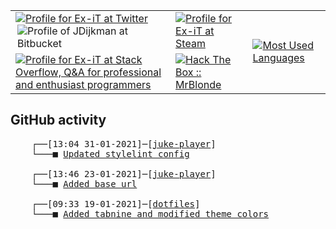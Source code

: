 <table>
    <tr>
        <td>
            <a href="https://twitter.com/jdijkman">
                <img alt="Profile for Ex-iT at Twitter" src="https://68ef2f69c7787d4078ac-7864ae55ba174c40683f10ab811d9167.ssl.cf1.rackcdn.com/twitter-icon_64x64.png" />
            </a>
            <a href="https://bitbucket.org/jdijkman/">
                <img align="right" alt="Profile of JDijkman at Bitbucket" src="https://icons.iconarchive.com/icons/limav/flat-gradient-social/64/Bitbucket-icon.png" />
            </a>
        </td>
        <td>
            <a href="https://steamcommunity.com/id/Ex-iT">
                <img alt="Profile for Ex-iT at Steam" src="https://steamcommunity-a.akamaihd.net/public/shared/images/header/globalheader_logo.png" />
            </a>
        </td>
        <td rowspan="2">
            <a href="https://github.com/Ex-iT/">
                <img alt="Most Used Languages" src="https://github-readme-stats.vercel.app/api/top-langs/?username=ex-it&layout=compact&theme=algolia" />
            </a>
        </td>
    </tr>
    <tr>
        <td>
            <a href="https://stackoverflow.com/users/3351720/ex-it">
                <img alt="Profile for Ex-iT at Stack Overflow, Q&amp;A for professional and enthusiast programmers" src="https://stackoverflow.com/users/flair/3351720.png?theme=dark" />
            </a>
        </td>
        <td>
            <a href="https://www.hackthebox.eu/home/users/profile/169430">
                <img alt="Hack The Box :: MrBlonde" src="https://www.hackthebox.eu/badge/image/169430" />
            </a>
        </td>
    </tr>
</table>

<h2>GitHub activity</h2>

<pre>
    ┌──[13:04 31-01-2021]─[<a href="https://github.com/Ex-iT/juke-player">juke-player</a>]
    └───■ <a href="https://github.com/Ex-iT/juke-player/commit/53d83067bc8c0b0c29ea2c20277690365dcc9ab0">Updated stylelint config</a><br />
    ┌──[13:46 23-01-2021]─[<a href="https://github.com/Ex-iT/juke-player">juke-player</a>]
    └───■ <a href="https://github.com/Ex-iT/juke-player/commit/1fecd0f9dc6cdac978f6e626e075ba0c0fb6407c">Added base url</a><br />
    ┌──[09:33 19-01-2021]─[<a href="https://github.com/Ex-iT/dotfiles">dotfiles</a>]
    └───■ <a href="https://github.com/Ex-iT/dotfiles/commit/ad4ed43ec4e6498c8ae8e5bd1e4ce7066dfcebd6">Added tabnine and modified theme colors</a><br />
</pre>